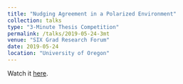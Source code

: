 ```yaml
---
title: "Nudging Agreement in a Polarized Environment"
collection: talks
type: "3-Minute Thesis Competition"
permalink: /talks/2019-05-24-3mt
venue: "SIX Grad Research Forum"
date: 2019-05-24
location: "University of Oregon"
---
```


Watch it [here](https://youtu.be/xbA6vcrF_l8).
